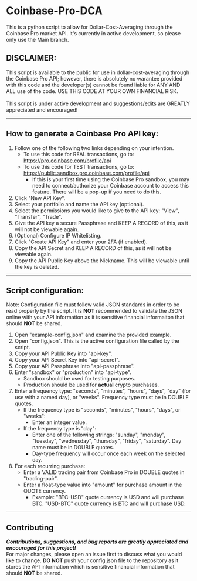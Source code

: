 # Coinbase-Pro-DCA
This is a python script to allow for Dollar-Cost-Averaging through the Coinbase Pro market API. It's currently in active development, so please only use the Main branch.

## DISCLAIMER:
This script is available to the public for use in dollar-cost-averaging through the Coinbase Pro API; however, there is absolutely 
no warantee provided with this code and the developer(s) cannot be found liable for ANY AND ALL use of the code. 
	USE THIS CODE AT YOUR OWN FINANCIAL RISK.<br><br>
This script is under active development and suggestions/edits are GREATLY appreciated and encouraged!

--------------------------------------------------------------------------------------------------

## How to generate a Coinbase Pro API key:

1) Follow one of the following two links depending on your intention. 
	* To use this code for REAL transactions, go to: https://pro.coinbase.com/profile/api
	* To use this code for TEST transactions, go to: https://public.sandbox.pro.coinbase.com/profile/api
		* If this is your first time using the Coinbase Pro sandbox, you may need to connect/authorize your Coinbase account to access this feature. There will be a pop-up if you need to do this.
2) Click "New API Key".
3) Select your portfolio and name the API key (optional).
4) Select the permissions you would like to give to the API key: "View", "Transfer", "Trade".
5) Give the API key a secure Passphrase and KEEP A RECORD of this, as it will not be viewable again.
6) (Optional) Configure IP Whitelisting.
7) Click "Create API Key" and enter your 2FA (if enabled).
8) Copy the API Secret and KEEP A RECORD of this, as it will not be viewable again.
9) Copy the API Public Key above the Nickname. This will be viewable until the key is deleted.

--------------------------------------------------------------------------------------------------

## Script configuration:

Note: Configuration file must follow valid JSON standards in order to be read properly by the script. It is **NOT** recommended to validate the JSON online with your API information as it is sensitive financial informaiton that should **NOT** be shared.

1) Open "example-config.json" and examine the provided example.
2) Open "config.json". This is the active configuration file called by the script.
3) Copy your API Public Key into "api-key".
4) Copy your API Secret Key into "api-secret".
5) Copy your API Passphrase into "api-passphrase".
6) Enter "sandbox" or "production" into "api-type".
   * Sandbox should be used for testing purposes.
   * Production should be used for **actual** crypto purchases.
7) Enter a frequency type: "seconds", "minutes", "hours", "days", "day" (for use with a named day), or "weeks". Frequency type must be in DOUBLE quotes.
	* If the frequency type is "seconds", "minutes", "hours", "days", or "weeks":
		* Enter an integer value. 
	* If the frequency type is "day":
		* Enter one of the following strings: "sunday", "monday", "tuesday", "wednesday", "thursday", "friday", "saturday". Day name must be in DOUBLE quotes.
		* Day-type frequency will occur once each week on the selected day.
8) For each recurring purchase:
	* Enter a VALID trading pair from Coinbase Pro in DOUBLE quotes in "trading-pair".
	* Enter a float-type value into "amount" for purchase amount in the QUOTE currency.
		* Example: "BTC-USD" quote currency is USD and will purchase BTC. "USD-BTC" quote currency is BTC and will purchase USD.

--------------------------------------------------------------------------------------------------

## Contributing
***Contributions, suggestions, and bug reports are greatly appreciated and encouraged for this project!***<br>
For major changes, please open an issue first to discuss what you would like to change. **DO NOT** push your config.json file to the repository as it stores the API information which is sensitive financial information that should **NOT** be shared.<br>
